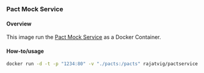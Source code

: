 ### Pact Mock Service

#### Overview
This image run the [Pact Mock Service](https://github.com/bethesque/pact-mock_service) as a Docker Container.

#### How-to/usage
```bash
docker run -d -t -p "1234:80" -v "./pacts:/pacts" rajatvig/pactservice:latest
```
